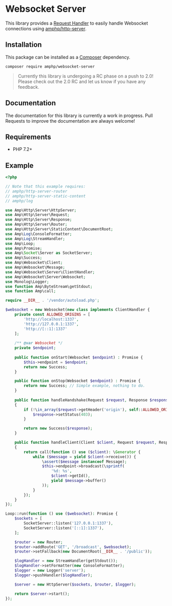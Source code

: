 # Websocket Server

This library provides a [Request Handler](https://amphp.org/http-server/classes/request-handler) to easily handle Websocket 
connections using [amphp/http-server](https://github.com/amphp/http-server).

## Installation

This package can be installed as a [Composer](https://getcomposer.org) dependency.

```
composer require amphp/websocket-server
```

> Currently this library is undergoing a RC phase on a push to 2.0! Please check out the 2.0 RC and let us know if you have any feedback.

## Documentation

The documentation for this library is currently a work in progress. Pull Requests to improve the documentation 
are always welcome!

## Requirements

- PHP 7.2+

## Example

```php
<?php

// Note that this example requires:
// amphp/http-server-router
// amphp/http-server-static-content
// amphp/log

use Amp\Http\Server\HttpServer;
use Amp\Http\Server\Request;
use Amp\Http\Server\Response;
use Amp\Http\Server\Router;
use Amp\Http\Server\StaticContent\DocumentRoot;
use Amp\Log\ConsoleFormatter;
use Amp\Log\StreamHandler;
use Amp\Loop;
use Amp\Promise;
use Amp\Socket\Server as SocketServer;
use Amp\Success;
use Amp\Websocket\Client;
use Amp\Websocket\Message;
use Amp\Websocket\Server\ClientHandler;
use Amp\Websocket\Server\Websocket;
use Monolog\Logger;
use function Amp\ByteStream\getStdout;
use function Amp\call;

require __DIR__ . '/vendor/autoload.php';

$websocket = new Websocket(new class implements ClientHandler {
    private const ALLOWED_ORIGINS = [
        'http://localhost:1337',
        'http://127.0.0.1:1337',
        'http://[::1]:1337'
    ];
    
    /** @var Websocket */
    private $endpoint;
    
    public function onStart(Websocket $endpoint) : Promise {
        $this->endpoint = $endpoint;
        return new Success;
    }

    public function onStop(Websocket $endpoint) : Promise {
        return new Success; // Simple example, nothing to do.
    }
    
    public function handleHandshake(Request $request, Response $response): Promise
    {
        if (!\in_array($request->getHeader('origin'), self::ALLOWED_ORIGINS, true)) {
            $response->setStatus(403);
        }

        return new Success($response);
    }

    public function handleClient(Client $client, Request $request, Response $response): Promise
    {
        return call(function () use ($client): \Generator {
            while ($message = yield $client->receive()) {
                \assert($message instanceof Message);
                $this->endpoint->broadcast(\sprintf(
                    '%d: %s',
                    $client->getId(),
                    yield $message->buffer()
                ));
            }
        });
    }
});

Loop::run(function () use ($websocket): Promise {
    $sockets = [
        SocketServer::listen('127.0.0.1:1337'),
        SocketServer::listen('[::1]:1337'),
    ];

    $router = new Router;
    $router->addRoute('GET', '/broadcast', $websocket);
    $router->setFallback(new DocumentRoot(__DIR__ . '/public'));

    $logHandler = new StreamHandler(getStdout());
    $logHandler->setFormatter(new ConsoleFormatter);
    $logger = new Logger('server');
    $logger->pushHandler($logHandler);

    $server = new HttpServer($sockets, $router, $logger);

    return $server->start();
});
```
